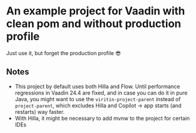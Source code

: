 # An example project for Vaadin with clean pom and without production profile

Just use it, but forget the production profile 😎

## Notes

 * This project by default uses both Hilla and Flow. Until performance regressions
   in Vaadin 24.4 are fixed, and in case you can do it in pure Java, you might 
   want to use the `viritin-project-parent` instead of `project-parent`, which
   excludes Hilla and Copilot -> app starts (and restarts) way faster.
 * With Hilla, it might be necessary to add mvnw to the project for certain IDEs
